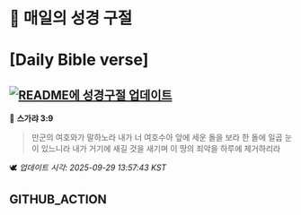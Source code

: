 # 🙏 매일의 성경 구절
# [Daily Bible verse]
## [![README에 성경구절 업데이트](https://github.com/DONGSUKA/first_test/actions/workflows/update-readme-bible.yml/badge.svg)](https://github.com/DONGSUKA/first_test/actions/workflows/update-readme-bible.yml)
<!-- START_BIBLE_VERSE -->
📖 **스가랴 3:9**
> 만군의 여호와가 말하노라 내가 너 여호수아 앞에 세운 돌을 보라 한 돌에 일곱 눈이 있느니라 내가 거기에 새길 것을 새기며 이 땅의 죄악을 하루에 제거하리라

🕊️ _업데이트 시각: 2025-09-29 13:57:43 KST_
  <!-- END_BIBLE_VERSE -->
## GITHUB_ACTION
